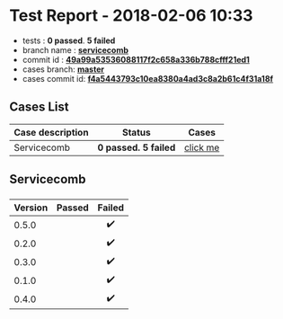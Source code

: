 # Test Report - 2018-02-06 10:33

- tests  : **0 passed**. **5 failed**
- branch name : **[servicecomb](https://github.com/apache/incubator-skywalking/tree/servicecomb)**
- commit id : **[49a99a53536088117f2c658a336b788cfff21ed1](https://github.com/apache/incubator-skywalking/commit/49a99a53536088117f2c658a336b788cfff21ed1)**
- cases branch: **[master](https://github.com/SkywalkingTest/skywalking-autotest-scenarios/tree/master)**
- cases commit id: **[f4a5443793c10ea8380a4ad3c8a2b61c4f31a18f](https://github.com/SkywalkingTest/skywalking-autotest-scenarios/commit/f4a5443793c10ea8380a4ad3c8a2b61c4f31a18f)**

## Cases List

| Case description | Status | Cases|
|:-----|:-----:|:-----:|
|Servicecomb| **0 passed. 5 failed**| [click me](#servicecomb) |

## Servicecomb

### 
|  Version     | Passed | Failed|
|:------------- |:-------:|:-----:|
| 0.5.0  | |:heavy_check_mark:|
| 0.2.0  | |:heavy_check_mark:|
| 0.3.0  | |:heavy_check_mark:|
| 0.1.0  | |:heavy_check_mark:|
| 0.4.0  | |:heavy_check_mark:|

